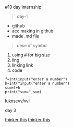 #10 day internship
>day-1
- github
- acc making in github
- made .md file 
> uese of symbol
1. using # for big size
2. ling
3. linking link
4. code
```
f=int(input("enter a number")
h=int("input("enter a number")
sum=f+h
print("sum=",sum)
```
[lukosevv/vvl](https://github.com/lukosevv/vvl)

day 3

[thinker this](https://www.tinkercad.com/things/8uIxXHKhopy-amazing-stantia/editel?tenant=circuits)
[thinker this](https://www.tinkercad.com/things/adxwkp20WCi-smooth-elzing/editel?tenant=circuits)
